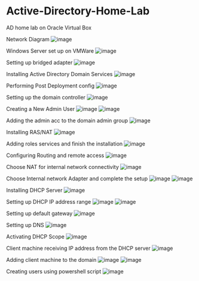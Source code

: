 # Active-Directory-Home-Lab
AD home lab on Oracle Virtual Box

Network Diagram
![image](https://github.com/adithyavmenon1408/Active-Directory-Home-Lab/assets/66137765/9fd91634-e368-49d5-bcf2-6d3421c8d959)

Windows Server set up  on VMWare
![image](https://github.com/adithyavmenon1408/Active-Directory-Home-Lab/assets/66137765/d60118af-eef9-41f8-9dde-94a5c5771fd1)

Setting up bridged adapter
![image](https://github.com/adithyavmenon1408/Active-Directory-Home-Lab/assets/66137765/35899a92-f8b2-4bf4-b5f8-ee6b0a3b442f)

Installing Active Directory Domain Services
![image](https://github.com/adithyavmenon1408/Active-Directory-Home-Lab/assets/66137765/74e9e779-9c22-444d-9eee-91c3e22626b0)

Performing Post Deployment config
![image](https://github.com/adithyavmenon1408/Active-Directory-Home-Lab/assets/66137765/cb9582e8-b1ae-4b75-bb1d-eb7e642b4111)

Setting up the domain controller
![image](https://github.com/adithyavmenon1408/Active-Directory-Home-Lab/assets/66137765/31818b85-3673-4b6e-bdbe-2ab32d7c5335)

Creating a New Admin User
![image](https://github.com/adithyavmenon1408/Active-Directory-Home-Lab/assets/66137765/5765d055-8f3d-463f-9079-7083279f6e9f)
![image](https://github.com/adithyavmenon1408/Active-Directory-Home-Lab/assets/66137765/f3b4b768-e357-4213-a916-3ffa891ff377)

Adding the admin acc to the domain admin group
![image](https://github.com/adithyavmenon1408/Active-Directory-Home-Lab/assets/66137765/7df2f7d7-5e83-401c-9cce-5a8712818dd0)

Installing RAS/NAT
![image](https://github.com/adithyavmenon1408/Active-Directory-Home-Lab/assets/66137765/2f1af10a-dd34-41b9-b8ec-7795c5aacdc4)

Adding roles services and finish the installation
![image](https://github.com/adithyavmenon1408/Active-Directory-Home-Lab/assets/66137765/f61faabb-ea18-4da5-ac34-5dbf46cd6a3d)

Configuring Routing and remote access
![image](https://github.com/adithyavmenon1408/Active-Directory-Home-Lab/assets/66137765/c55f394a-afed-487d-8188-32dec6d0a904)

Choose NAT for internal network connectivity
![image](https://github.com/adithyavmenon1408/Active-Directory-Home-Lab/assets/66137765/8375d7e5-83f4-4304-bc9b-41979048836d)

Choose Internal network Adapter and complete the setup
![image](https://github.com/adithyavmenon1408/Active-Directory-Home-Lab/assets/66137765/ab1937e1-c0e8-4357-b6ce-7cfc72969e82)
![image](https://github.com/adithyavmenon1408/Active-Directory-Home-Lab/assets/66137765/465d7b93-414c-43a2-805d-c3906e707c86)

Installing DHCP Server
![image](https://github.com/adithyavmenon1408/Active-Directory-Home-Lab/assets/66137765/4326cb64-7d74-47bd-85a0-b93ad943d266)

Setting up DHCP IP address range
![image](https://github.com/adithyavmenon1408/Active-Directory-Home-Lab/assets/66137765/9fce41bd-c605-44c0-8527-c9718b206aae)
![image](https://github.com/adithyavmenon1408/Active-Directory-Home-Lab/assets/66137765/e4989f2e-44e6-4586-97a0-5b186b848887)

Setting up default gateway
![image](https://github.com/adithyavmenon1408/Active-Directory-Home-Lab/assets/66137765/c52c534d-b0dd-4467-b2a3-9eccd40402fa)

Setting up DNS
![image](https://github.com/adithyavmenon1408/Active-Directory-Home-Lab/assets/66137765/dbb07f53-f029-41ce-9299-a886069ceba1)

Activating DHCP Scope
![image](https://github.com/adithyavmenon1408/Active-Directory-Home-Lab/assets/66137765/3ab1b55d-3b3a-4675-8030-a7f48fd72aa5)

Client machine receiving IP address from the DHCP server
![image](https://github.com/adithyavmenon1408/Active-Directory-Home-Lab/assets/66137765/a3d38c36-9aa1-4226-9f48-47fa59521593)

Adding client machine to the domain
![image](https://github.com/adithyavmenon1408/Active-Directory-Home-Lab/assets/66137765/1b53ddd2-7e72-45c7-ac1f-92623eb18262)
![image](https://github.com/adithyavmenon1408/Active-Directory-Home-Lab/assets/66137765/f027e810-b0d3-4ce1-90dd-61edf2955cd7)

Creating users using powershell script
![image](https://github.com/adithyavmenon1408/Active-Directory-Home-Lab/assets/66137765/471bd547-d572-4f39-b19b-45e5f7a9fac0)
